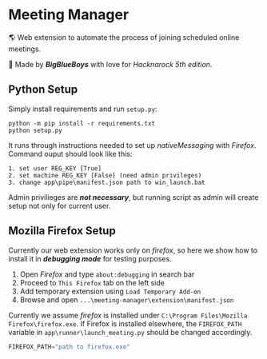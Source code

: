 
# Meeting Manager

🌎 Web extension to automate the process of joining scheduled online meetings. 

💖 Made by _**BigBlueBoys**_ with love for _Hacknarock 5th edition_.

## Python Setup

Simply install requirements and run `setup.py`:

``` 
python -m pip install -r requirements.txt
python setup.py
```

It runs through instructions needed to set up _nativeMessaging_ with _Firefox_.
Command ouput should look like this:

```
1. set user REG_KEY [True]
2. set machine REG_KEY [False] (need admin privileges)
3. change app\pipe\manifest.json path to win_launch.bat
```

Admin privilieges are _**not necessary**_, but running script as admin will create setup not only for current user.

## Mozilla Firefox Setup

Currently our web extension works only on _firefox_, so here we show how to install it in _**debugging mode**_ for testing purposes.

1. Open _Firefox_ and type `about:debugging` in search bar
2. Proceed to `This Firefox` tab on the left side
3. Add temporary extension using `Load Temporary Add-on`
4. Browse and open `...\meeting-manager\extension\manifest.json`

Currently we assume _firefox_ is installed under `C:\Program Files\Mozilla Firefox\firefox.exe`. 
If Firefox is installed elsewhere, the `FIREFOX_PATH` variable in `app\runner\launch_meeting.py` should be changed accordingly.

``` python 
FIREFOX_PATH="path to firefox.exe"
```